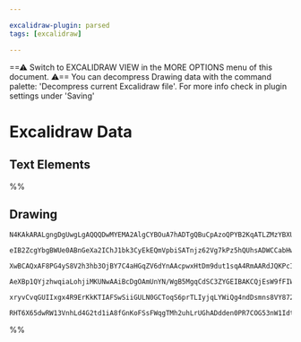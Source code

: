```yaml
---

excalidraw-plugin: parsed
tags: [excalidraw]

---
```

==⚠  Switch to EXCALIDRAW VIEW in the MORE OPTIONS menu of this document. ⚠== You can decompress Drawing data with the command palette: 'Decompress current Excalidraw file'. For more info check in plugin settings under 'Saving'


# Excalidraw Data

## Text Elements
%%
## Drawing
```compressed-json
N4KAkARALgngDgUwgLgAQQQDwMYEMA2AlgCYBOuA7hADTgQBuCpAzoQPYB2KqATLZMzYBXUtiRoIACyhQ4zZAHoFAc0JRJQgEYA6bGwC2CgF7N6hbEcK4OCtptbErHALRY8RMpWdx8Q1TdIEfARcZgRmBShcZQUebQAObQBmGjoghH0EDihmbgBtcDBQMBKIEm4IAFkAdQB9AHEkgGEAaWrSfQAzABlcUkr8AEdnToAWADZUkshYRAqiDiR+Usxu

eIB2ZcgYbgBWUe0ABnGeXa2IChJ1bk3CyEkEQmVpbiSATnjz62Vg7kPz5hQUhsADWCCabHwbFIFQAxABGBCIxFTUqaXDYEHKYFCDjECFQmESIHWZhwPpZKCoyCdQj4fAAZVgvwkgg81IggOBYOqV0k3HhAKBoIQTJgLPQbPK5xxz0WzFyaEFdwgbHJ2DUOyVh3+KuxwjgAEliIrUHkALrnTrkTLG7gcIT086EPFYCq4Q4cnF4+Wm4rTaDwcS8O4A

XwBCAQxAF8PG4yS8V2h3hb3OjBY7C4aHGqZV6dYnAAcpwxHtDm9dut1sqA4RmAARdJQKPcIFCBDnTTCPEAUWCmWypodTpVQjgxFwzejSvWo3h8KS6x4s/iSV1AYWIPtjvw5yhmJbaE6BDC5zgbBdOXydzABWmJXX98ON8tN7v99u97A73iL7ur43UIoAhfR9DUKcAAUL2ybcRwDQE+igAAhF1HA4ZRYN3FUsmIFC8RdDC0GHLD4KiUgoAAQVIYEK

AeXBp1QYjzhwqiaLohjiMKUNwAAiBcDgOAmUnYN/WgB5MgqCdSC3ZYGEIBAKCQjEsW9fFIWhOFOi07TUQgbARECbJDWbfQmW5cF1KJdAESRWzdP06jKWMjIlMxfVcTUwkKhJDgyQpGDZIcwyoGc/QADE6UZZlg05SFpUKPSDKckyzJFXliGuJVAqSoyUuFMExQlWL2WyxzcoyAAlYQ5XCU0a0gILkoyAB5dVNQFHVSuC0Kws4KAwtwMD8C1VAzgS

xryvCvqGUIIxgx4R9ErKkKTIAFSwSiiGULN0GCToqS6prTLIyjqLYWiQg4ndDsmns8VY872PdM6qBulaMgeihVqDCpVN05hsGBekAA09nGRaAaB/AAE01jeI4TjG0ojDYAxuH9SB6AIdsBS4t7QqqjzfV+7to1k7ESBmubuAW8nSEp5s4D2OmSEqNhiAQO7cE0YIGOPfBTwSinPI0tAMYgJDIQYiBSGUdEAAoeHhTZeGV6hVZVw5tF2ABKDkKoQZ

RHT6X65dwRW13VnhLd4G2td1iA8fGnKoFSsFWqgTMh2uhLrUGhADdden0PR7COG53nW1IdtzmwIgmbQNsOxVcOJMT6Pk4DYQoAWYMk6d0o7AAKwQbAcgZcO4DZjmuZ5w9UH5wXSgxT3GFW1H8FDgNZhisJgjLzMOX0wEDG+uYiJ9jc2APPmT0z0p8CAiiB7bjvMK48BwzoWlgj9bjQyAA===
```
%%